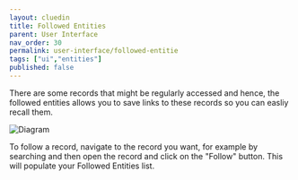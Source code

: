 ```yaml
---
layout: cluedin
title: Followed Entities
parent: User Interface
nav_order: 30
permalink: user-interface/followed-entitie
tags: ["ui","entities"]
published: false
---
```


There are some records that might be regularly accessed and hence, the followed entities allows you to save links to these records so you can easliy recall them. 

![Diagram](../assets/images/user-interface/followed-entities.png)

To follow a record, navigate to the record you want, for example by searching and then open the record and click on the "Follow" button. This will populate your Followed Entities list. 